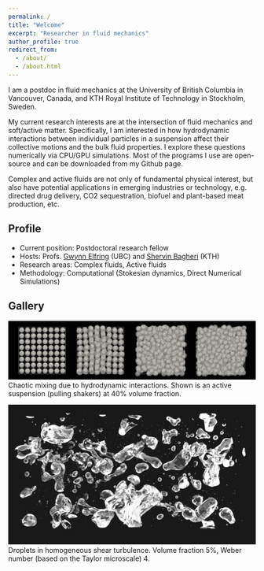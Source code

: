 ```yaml
---
permalink: /
title: "Welcome"
excerpt: "Researcher in fluid mechanics"
author_profile: true
redirect_from:
  - /about/
  - /about.html
---
```


I am a postdoc in fluid mechanics at the University of British Columbia in Vancouver, Canada, 
and KTH Royal Institute of Technology in Stockholm, Sweden.

My current research interests are at the intersection of fluid mechanics and soft/active matter.
Specifically, I am interested in how hydrodynamic interactions between individual particles in a suspension
affect their collective motions and the bulk fluid properties.
I explore these questions numerically via CPU/GPU simulations.
Most of the programs I use are open-source and can be downloaded from my Github page.

Complex and active fluids are not only of fundamental physical interest,
but also have potential applications in emerging industries or technology,
e.g. directed drug delivery, CO2 sequestration, biofuel and plant-based meat production, etc.


## Profile

* Current position: Postdoctoral research fellow
* Hosts: Profs. [Gwynn Elfring](https://soft.mech.ubc.ca/) (UBC) and [Shervin Bagheri](https://www.bagherigroup.com/) (KTH)
* Research areas: Complex fluids, Active fluids
* Methodology: Computational (Stokesian dynamics, Direct Numerical Simulations)


## Gallery

![squirmers](images/phi40-lattice-rand-ori.png "Squirmers")
Chaotic mixing due to hydrodynamic interactions.
Shown is an active suspension (pulling shakers) at 40% volume fraction.

![droplets](images/cover_pic.png "Droplets")
Droplets in homogeneous shear turbulence.
Volume fraction 5%, Weber number (based on the Taylor microscale) 4.
